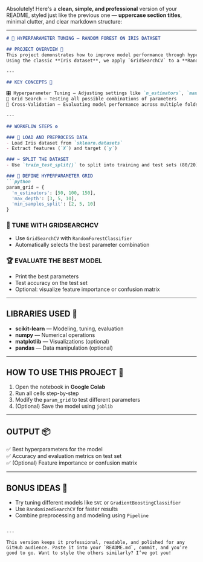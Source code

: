 Absolutely! Here's a **clean, simple, and professional** version of your README, styled just like the previous one — **uppercase section titles**, minimal clutter, and clear markdown structure:

---

```markdown
# 🧠 HYPERPARAMETER TUNING — RANDOM FOREST ON IRIS DATASET

## PROJECT OVERVIEW 📌
This project demonstrates how to improve model performance through hyperparameter tuning.  
Using the classic **Iris dataset**, we apply `GridSearchCV` to a **Random Forest Classifier** to find the best parameter combination.

---

## KEY CONCEPTS 🔑

🎛️ Hyperparameter Tuning — Adjusting settings like `n_estimators`, `max_depth`  
🧮 Grid Search — Testing all possible combinations of parameters  
🔄 Cross-Validation — Evaluating model performance across multiple folds

---

## WORKFLOW STEPS ⚙️

### 🌱 LOAD AND PREPROCESS DATA
- Load Iris dataset from `sklearn.datasets`
- Extract features (`X`) and target (`y`)

### ✂️ SPLIT THE DATASET
- Use `train_test_split()` to split into training and test sets (80/20)

### 🔧 DEFINE HYPERPARAMETER GRID
```python
param_grid = {
  'n_estimators': [50, 100, 150],
  'max_depth': [3, 5, 10],
  'min_samples_split': [2, 5, 10]
}
```

### 🧠 TUNE WITH GRIDSEARCHCV
- Use `GridSearchCV` with `RandomForestClassifier`  
- Automatically selects the best parameter combination

### 🏆 EVALUATE THE BEST MODEL
- Print the best parameters  
- Test accuracy on the test set  
- Optional: visualize feature importance or confusion matrix

---

## LIBRARIES USED 🧪

- **scikit-learn** — Modeling, tuning, evaluation  
- **numpy** — Numerical operations  
- **matplotlib** — Visualizations (optional)  
- **pandas** — Data manipulation (optional)

---

## HOW TO USE THIS PROJECT 🚀

1. Open the notebook in **Google Colab**  
2. Run all cells step-by-step  
3. Modify the `param_grid` to test different parameters  
4. (Optional) Save the model using `joblib`

---

## OUTPUT 📦

✅ Best hyperparameters for the model  
✅ Accuracy and evaluation metrics on test set  
✅ (Optional) Feature importance or confusion matrix

---

## BONUS IDEAS 🧠

- Try tuning different models like `SVC` or `GradientBoostingClassifier`  
- Use `RandomizedSearchCV` for faster results  
- Combine preprocessing and modeling using `Pipeline`
```

---

This version keeps it professional, readable, and polished for any GitHub audience. Paste it into your `README.md`, commit, and you’re good to go. Want to style the others similarly? I’ve got you!
